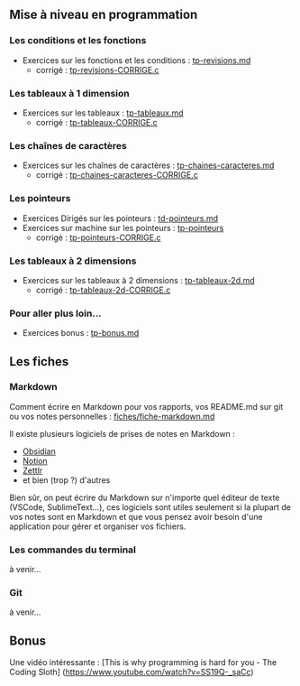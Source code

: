 
## Mise à niveau en programmation
### Les conditions et les fonctions

- Exercices sur les fonctions et les conditions : [tp-revisions.md](tp-revisions.md)
	- corrigé : [tp-revisions-CORRIGE.c](tp-revisions-CORRIGE.c)

### Les tableaux à 1 dimension
- Exercices sur les tableaux : [tp-tableaux.md](tp-tableaux.md)
	- corrigé : [tp-tableaux-CORRIGE.c](tp-tableaux-CORRIGE.c)

### Les chaînes de caractères
- Exercices sur les chaînes de caractères : [tp-chaines-caracteres.md](tp-chaines-caracteres.md)
	- corrigé : [tp-chaines-caracteres-CORRIGE.c](tp-chaines-caracteres-CORRIGE.c)

### Les pointeurs
- Exercices Dirigés sur les pointeurs : [td-pointeurs.md](td-pointeurs.md)
- Exercices sur machine sur les pointeurs : [tp-pointeurs](tp-pointeurs.md)
	- corrigé : [tp-pointeurs-CORRIGE.c](tp-pointeurs-CORRIGE.c)

### Les tableaux à 2 dimensions
- Exercices sur les tableaux à 2 dimensions : [tp-tableaux-2d.md](tp-tableaux-2d.md)
	- corrigé : [tp-tableaux-2d-CORRIGE.c](tp-tableaux-2d-CORRIGE.c)

### Pour aller plus loin...
- Exercices bonus : [tp-bonus.md](tp-bonus.md)

## Les fiches
### Markdown
Comment écrire en Markdown pour vos rapports, vos README.md sur git ou vos notes personnelles :
[fiches/fiche-markdown.md](fiches/fiche-markdown.md)

Il existe plusieurs logiciels de prises de notes en Markdown :
- [Obsidian](https://obsidian.md/)
- [Notion](https://www.notion.so/fr-fr)
- [Zettlr](https://www.zettlr.com/)
- et bien (trop ?) d'autres

Bien sûr, on peut écrire du Markdown sur n'importe quel éditeur de texte (VSCode, SublimeText...), ces logiciels sont utiles seulement si la plupart de vos notes sont en Markdown et que vous pensez avoir besoin d'une application pour gérer et organiser vos fichiers.

### Les commandes du terminal
à venir...

### Git
à venir...




## Bonus 

Une vidéo intéressante :
[This is why programming is hard for you - The Coding Sloth] (https://www.youtube.com/watch?v=SS19Q-_saCc)



